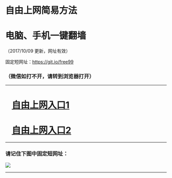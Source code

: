﻿# 自由上网简易方法

# 电脑、手机一键翻墙

（2017/10/09 更新，网址有效）

固定短网址：https://git.io/free99

### （微信如打不开，请转到浏览器打开）


***





# &nbsp;&nbsp; <a href="http://ft769217588.fwq-tz-1001.info/fwqtz01.html?t=10090019788 " target="_blank">自由上网入口1</a>
# &nbsp;&nbsp; <a href="http://ft1666119862.fwq-tz-1002.info/fwqtz02.html?t=100900124558 " target="_blank">自由上网入口2</a>
***

### 请记住下图中固定短网址：

<img src="https://s3-us-west-2.amazonaws.com/fwq-1001/yjfq-20170905okok.png" /> 


***

